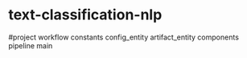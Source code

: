 # text-classification-nlp

#project workflow
constants
config_entity
artifact_entity
components
pipeline
main
